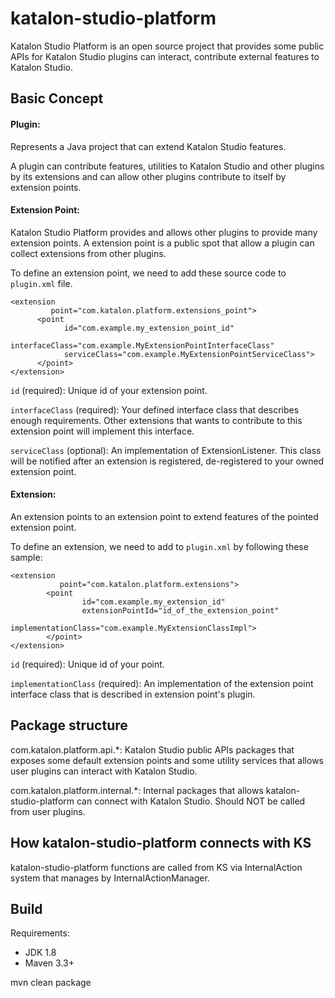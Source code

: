 # katalon-studio-platform
Katalon Studio Platform is an open source project that provides some public APIs for Katalon Studio plugins can interact, contribute external features to Katalon Studio.

## Basic Concept
#### Plugin: 
Represents a Java project that can extend Katalon Studio features. 

A plugin can contribute features, utilities to Katalon Studio and other plugins
by its extensions and can allow other plugins contribute to itself by extension points.

#### Extension Point: 
Katalon Studio Platform provides and allows other plugins to provide many extension points.
A extension point is a public spot that allow a plugin can collect extensions from other plugins.

To define an extension point, we need to add these source code to `plugin.xml` file.
```
<extension
         point="com.katalon.platform.extensions_point">
      <point
            id="com.example.my_extension_point_id"
            interfaceClass="com.example.MyExtensionPointInterfaceClass"
            serviceClass="com.example.MyExtensionPointServiceClass">
      </point>
</extension>
```
`id` (required): Unique id of your extension point.

`interfaceClass` (required): Your defined interface class that describes enough requirements.
Other extensions that wants to contribute to this extension point will implement this interface.

`serviceClass` (optional): An implementation of ExtensionListener. This class will be notified after an extension is registered, de-registered to 
your owned extension point.

#### Extension:
An extension points to an extension point to extend features of the pointed extension point.

To define an extension, we need to add to `plugin.xml` by following these sample:
```
<extension 
           point="com.katalon.platform.extensions">
        <point
                id="com.example.my_extension_id"
                extensionPointId="id_of_the_extension_point"
                implementationClass="com.example.MyExtensionClassImpl">
        </point>
</extension>
```
`id` (required): Unique id of your point.

`implementationClass` (required): An implementation of the extension point interface class that is described in extension point's plugin.

## Package structure
com.katalon.platform.api.*: Katalon Studio public APIs packages that exposes some default extension points and some utility services that 
allows user plugins can interact with Katalon Studio.

com.katalon.platform.internal.*: Internal packages that allows katalon-studio-platform can connect with Katalon Studio. Should NOT be called from user plugins.

## How katalon-studio-platform connects with KS
katalon-studio-platform functions are called from KS via InternalAction system that manages by InternalActionManager.

## Build
Requirements:
- JDK 1.8
- Maven 3.3+

mvn clean package
